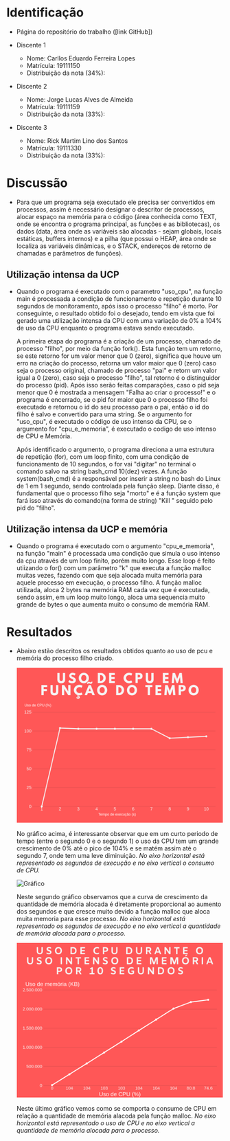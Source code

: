 # Identificação

* Página do repositório do trabalho ([link GitHub]) 

* Discente 1
	* Nome: Carllos Eduardo Ferreira Lopes
	* Matrícula: 19111150
	* Distribuição da nota (34%): 
* Discente 2
	* Nome: Jorge Lucas Alves de Almeida
	* Matrícula: 19111159
	* Distribuição da nota (33%): 
* Discente 3
	* Nome: Rick Martim Lino dos Santos
	* Matrícula: 19111330
	* Distribuição da nota (33%): 		
	
	
# Discussão 
-
	Para que um programa seja executado ele precisa ser convertidos em processos, assim é necessário designar o descritor
	de processos, alocar espaço na memória para o código (área conhecida como TEXT, onde se encontra o programa 
	principal, as funções e as bibliotecas), os dados (data, área onde as variáveis são alocadas - sejam globais, locais 
	estáticas, buffers internos) e a pilha (que possui o HEAP, área onde se localiza as variáveis dinâmicas, e o STACK, 
	endereços de retorno de chamadas e parâmetros de funções).

## Utilização intensa da UCP

-	Quando o programa é executado com o parametro "uso_cpu", na função main é processada a condição de funcionamento e
	repetição durante 10 segundos de monitoramento, após isso o processo "filho" é morto. Por conseguinte, o resultado
	obtido foi o desejado, tendo em vista que foi gerado uma utilização intensa da CPU com uma variação de 0% a 104% de
	uso da CPU enquanto o programa estava sendo executado.
	
	A primeira etapa do programa é a criação de um processo, chamado de processo "filho", por meio da função fork(). 
	Esta função tem um retorno, se este retorno for um valor menor que 0 (zero), significa que houve um erro na criação
	do processo, retorna um valor maior que 0 (zero) caso seja o processo original, chamado de processo "pai" e retorn um
	valor igual a 0 (zero), caso seja o processo "filho", tal retorno é o distinguidor do processo (pid). Após isso serão
	feitas comparações, caso o pid seja menor que 0 é mostrada a mensagem "Falha ao criar o processo!" e o programa é 
	encerrado, se o pid for maior que 0 o processo filho foi executado e retornou o id do seu processo para o pai, então
	o id do filho é salvo e convertido para uma string. Se o argumento for "uso_cpu", é executado o código de uso intenso
	da CPU, se o argumento for "cpu_e_memoria", é executado o codigo de uso intenso de CPU e Memória.
	
	Após identificado o argumento, o programa direciona a uma estrutura de repetição (for), com um loop finito, com uma
	condição de funcionamento de 10 segundos, o for vai "digitar" no terminal o comando salvo na string bash_cmd 10(dez)
	vezes. 
	A função system(bash_cmd) é a responsável por inserir a string no bash do Linux de 1 em 1 segundo, sendo controlada 
	pela função sleep. Diante disso, é fundamental que o processo filho seja "morto" e é a função system que fará isso
	através do comando(na forma de string) "Kill " seguido pelo pid do "filho". 
	
	

## Utilização intensa da UCP e memória

-	Quando o programa é executado com o argumento "cpu_e_memoria", na função "main" é processada uma condição que simula
	o uso intenso da cpu através de um loop finito, porém muito longo. Esse loop é feito utiizando o for() com um
	parâmetro "k" que executa a função malloc muitas vezes, fazendo com que seja alocada muita memória para aquele
	processo em execução, o processo filho. A função malloc utilizada, aloca 2 bytes na memória RAM cada vez que é
	executada, sendo assim, em um loop muito longo, aloca uma sequencia muito grande de bytes o que aumenta muito o 
	consumo de memória RAM.
	
	
# Resultados
- Abaixo estão descritos os resultados obtidos quanto ao uso de pcu e memória do processo filho criado.

	![Gráfico](cpu.png)  

	No gráfico acima, é interessante observar que em um curto periodo de tempo (entre o segundo 0 e o segundo 1) o uso da CPU tem um grande crescimento de 0% até o pico de 104% e se matém assim até o segundo 7, onde tem uma leve diminuição. *No eixo horizontal está representado os segundos de execução e no eixo vertical o consumo de CPU.*

	![Gráfico](mem.png)  

	Neste segundo gráfico observamos que a curva de crescimento da quantidade de memória alocada é diretamente proporcional ao aumento dos segundos e que cresce muito devido a função malloc que aloca muita memoria para esse processo. *No eixo horizontal está representado os segundos de execução e no eixo vertical a quantidade de memória alocada para o processo.*
	
	![Gráfico](cpu-memoria.png) 
	
	Neste último gráfico vemos como se comporta o consumo de CPU em relação a quantidade de memória alacoda pela função malloc. *No eixo horizontal está representado o uso de CPU e no eixo vertical a quantidade de memória alocada para o processo.*
	
